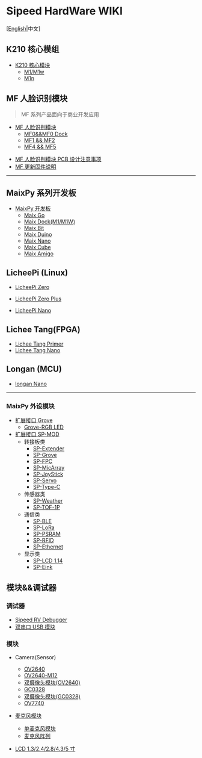 # Sipeed HardWare WIKI

[[English](./README_en.md)|中文]

## K210 核心模组

* [K210 核心模块](./zh/core_modules/k210_core_modules.md)
    - [M1/M1w](./zh/core_modules/k210_core_modules.md)
    - [M1n](./zh/core_modules/k210_core_modules.md)

## MF 人脸识别模块

> MF 系列产品面向于商业开发应用

* [MF 人脸识别模块]()
  - [MF0&&MF0 Dock](./zh/mf_ml_module/mf0_ml_module.md)
  - [MF1 && MF2](./zh/mf_ml_module/mf1_ml_module.md)
  - [MF4 && MF5](./zh/mf_ml_module/mf5_product.md)

- [MF 人脸识别模块 PCB 设计注意事项](./zh/mf_ml_module/mf_precautions.md)
- [MF 更新固件说明](./zh/mf_ml_module/mf_update_firmwave.md)

-----


## MaixPy 系列开发板

* [MaixPy 开发板](./zh/maixpy_develop_kit_board/develop_kit_board.md)
  - [Maix Go](./zh/maixpy_develop_kit_board/maix_go.md)
  - [Maix Dock(M1/M1W)](./zh/maixpy_develop_kit_board/maix_dock.md)
  - [Maix Bit](./zh/maixpy_develop_kit_board/maix_bit.md)
  - [Maix Duino](./zh/maixpy_develop_kit_board/maix_duino.md)
  - [Maix Nano](./zh/maixpy_develop_kit_board/maix_nano.md)
  - [Maix Cube](./zh/maixpy_develop_kit_board/maix_cube.md)
  - [Maix Amigo](./zh/maixpy_develop_kit_board/maix_amigo.md)



## LicheePi (Linux)

- [LicheePi Zero]()
- [LicheePi Zero Plus]()

- [LicheePi Nano]()

## Lichee Tang(FPGA)

- [Lichee Tang Primer]()
- [Lichee Tang Nano]()

## Longan (MCU)

- [longan Nano]()

-----

### MaixPy 外设模块

* [扩展接口 Grove]()
    - [Grove-RGB LED]()
* [扩展接口 SP-MOD]()
    - 转接板类
      - [SP-Extender](./zh/modules_spmod/spmod_extender.md)
      - [SP-Grove](./zh/modules_spmod/spmod_grove.md)
      - [SP-FPC](./zh/modules_spmod/spmod_fpc.md)
      - [SP-MicArray](./zh/modules_spmod/spmod_micarray.md)
      - [SP-JoyStick](./zh/modules_spmod/spmod_joystick.md)
      - [SP-Servo](./zh/modules_spmod/spmod_servo.md)
      - [SP-Type-C]()
    - 传感器类
      - [SP-Weather](./zh/modules_spmod/spmod_weather.md)
      - [SP-TOF-1P](./zh/modules_spmod/spmod_tof.md)
    - 通信类
      - [SP-BLE](./zh/modules_spmod/spmod_bt.md)
      - [SP-LoRa](./zh/modules_spmod/spmod_lora.md)
      - [SP-PSRAM](./zh/modules_spmod/spmod_psram.md)
      - [SP-RFID](./zh/modules_spmod/spmod_rfid.md)
      - [SP-Ethernet](./zh/modules_spmod/spmod_ethernet.md)
    - 显示类
      - [SP-LCD 1.14](./zh/modules_spmod/spmod_lcd1.14.md)
      - [SP-Eink](./zh/modules_spmod/spmod_eink.md)

## 模块&&调试器

### 调试器

- [Sipeed RV Debugger]()
- [双串口 USB 模块]()

### 模块

- Camera(Sensor)

    - [OV2640]()
    - [OV2640-M12]()
    - [双摄像头模块(OV2640)]()
    - [GC0328]()
    - [双摄像头模块(GC0328)]()
    - [OV7740]()

- [麦克风模块]()
  - [单麦克风模块]()
  - [麦克风阵列]()

- [LCD 1.3/2.4/2.8/4.3/5 寸]()
